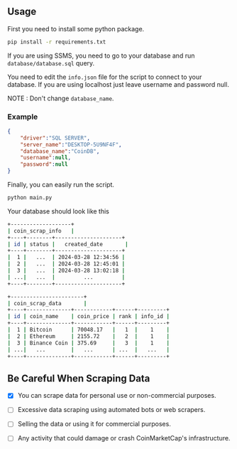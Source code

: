 ## Usage

First you need to install some python package.

```bash
pip install -r requirements.txt
```

If you are using SSMS, you need to go to your database and run ```database/database.sql``` query.

You need to edit the ```info.json``` file for the script to connect to your database. If you are using localhost just leave username and password null.

NOTE : Don't change ```database_name```.

### Example

```json
{
    "driver":"SQL SERVER",
    "server_name":"DESKTOP-5U9NF4F",
    "database_name":"CoinDB",
    "username":null,
    "password":null
}
```

Finally, you can easily run the script.

```bash
python main.py
```

Your database should look like this

```bash
+-------------------+
| coin_scrap_info   |
+----+--------+---------------------+
| id | status |   created_date       |
+----+--------+---------------------+
|  1 |   ...  | 2024-03-28 12:34:56 |
|  2 |   ...  | 2024-03-28 12:45:01 |
|  3 |   ...  | 2024-03-28 13:02:18 |
| ...|   ...  |         ...         |
+----+--------+---------------------+

+-----------------------+
| coin_scrap_data       |
+----+--------------+------------+------+---------+
| id | coin_name    | coin_price | rank | info_id |
+----+--------------+------------+------+---------+
|  1 | Bitcoin      | 70048.17   |   1  |    1    |
|  2 | Ethereum     | 2155.72    |   2  |    1    |
|  3 | Binance Coin | 375.69     |   3  |    1    |
| ...|   ...        |   ...      | ...  |   ...   |
+----+--------------+------------+------+---------+
```

## Be Careful When Scraping Data

- [x] You can scrape data for personal use or non-commercial purposes.

- [ ] Excessive data scraping using automated bots or web scrapers.

- [ ] Selling the data or using it for commercial purposes.

- [ ] Any activity that could damage or crash CoinMarketCap's infrastructure.
